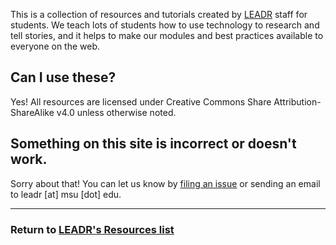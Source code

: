 This is a collection of resources and tutorials created by [LEADR](https://leadr.msu.edu) staff for students. We teach lots of students how to use technology to research and tell stories, and it helps to make our modules and best practices available to everyone on the web.

## Can I use these?
Yes! All resources are licensed under Creative Commons Share Attribution-ShareAlike v4.0 unless otherwise noted.

## Something on this site is incorrect or doesn't work.
Sorry about that! You can let us know by [filing an issue](https://help.github.com/articles/creating-an-issue/) or sending an email to leadr [at] msu [dot] edu.

-----
### Return to [LEADR's Resources list](https://github.com/leadr-msu/resources)
